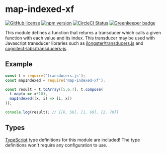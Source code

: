 # map-indexed-xf

[![GitHub license](https://img.shields.io/badge/license-MIT-blue.svg)](https://github.com/Macil/map-indexed-xf/blob/master/LICENSE.txt) [![npm version](https://img.shields.io/npm/v/map-indexed-xf.svg?style=flat)](https://www.npmjs.com/package/map-indexed-xf) [![CircleCI Status](https://circleci.com/gh/Macil/map-indexed-xf.svg?style=shield)](https://circleci.com/gh/Macil/map-indexed-xf) [![Greenkeeper badge](https://badges.greenkeeper.io/Macil/map-indexed-xf.svg)](https://greenkeeper.io/)

This module defines a function that returns a transducer which calls a given
function with each value and its index. This transducer may be used with
Javascript transducer libraries such as
[jlongster/transducers.js](https://github.com/jlongster/transducers.js) and
[cognitect-labs/transducers-js](https://github.com/cognitect-labs/transducers-js).

## Example

```js
const t = require('transducers.js');
const mapIndexed = require('map-indexed-xf');

const result = t.toArray([5,6,7], t.compose(
  t.map(x => x*10),
  mapIndexed((x, i) => [i, x])
));

console.log(result); // [[0, 50], [1, 60], [2, 70]]
```

## Types

[TypeScript](https://www.typescriptlang.org/) type definitions for this module
are included! The type definitions won't require any configuration to use.
